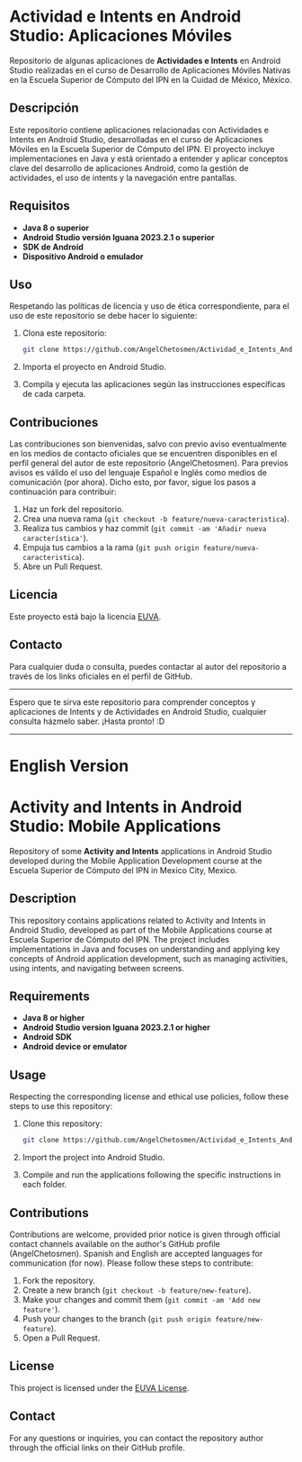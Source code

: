 # Actividad e Intents en Android Studio: Aplicaciones Móviles

Repositorio de algunas aplicaciones de **Actividades e Intents** en Android Studio realizadas en el curso de Desarrollo de Aplicaciones Móviles Nativas en la Escuela Superior de Cómputo del IPN en la Cuidad de México, México.

## Descripción

Este repositorio contiene aplicaciones relacionadas con Actividades e Intents en Android Studio, desarrolladas en el curso de Aplicaciones Móviles en la Escuela Superior de Cómputo del IPN. El proyecto incluye implementaciones en Java y está orientado a entender y aplicar conceptos clave del desarrollo de aplicaciones Android, como la gestión de actividades, el uso de intents y la navegación entre pantallas.

## Requisitos

- **Java 8 o superior**
- **Android Studio versión Iguana 2023.2.1 o superior**
- **SDK de Android**
- **Dispositivo Android o emulador**

## Uso

Respetando las políticas de licencia y uso de ética correspondiente, para el uso de este repositorio se debe hacer lo siguiente:

1. Clona este repositorio:

    ```bash
    git clone https://github.com/AngelChetosmen/Actividad_e_Intents_AndroidStudio_AplicacionesMoviles.git
    ```

2. Importa el proyecto en Android Studio.

3. Compila y ejecuta las aplicaciones según las instrucciones específicas de cada carpeta.

## Contribuciones

Las contribuciones son bienvenidas, salvo con previo aviso eventualmente en los medios de contacto oficiales que se encuentren disponibles en el perfil general del autor de este repositorio (AngelChetosmen). Para previos avisos es válido el uso del lenguaje Español e Inglés como medios de comunicación (por ahora). Dicho esto, por favor, sigue los pasos a continuación para contribuir:

1. Haz un fork del repositorio.
2. Crea una nueva rama (`git checkout -b feature/nueva-caracteristica`).
3. Realiza tus cambios y haz commit (`git commit -am 'Añadir nueva característica'`).
4. Empuja tus cambios a la rama (`git push origin feature/nueva-caracteristica`).
5. Abre un Pull Request.

## Licencia

Este proyecto está bajo la licencia [EUVA](LICENSE).

## Contacto

Para cualquier duda o consulta, puedes contactar al autor del repositorio a través de los links oficiales en el perfil de GitHub.

---

Espero que te sirva este repositorio para comprender conceptos y aplicaciones de Intents y de Actividades en Android Studio, cualquier consulta házmelo saber. ¡Hasta pronto! :D

---
# English Version
# Activity and Intents in Android Studio: Mobile Applications

Repository of some **Activity and Intents** applications in Android Studio developed during the Mobile Application Development course at the Escuela Superior de Cómputo del IPN in Mexico City, Mexico.

## Description

This repository contains applications related to Activity and Intents in Android Studio, developed as part of the Mobile Applications course at Escuela Superior de Cómputo del IPN. The project includes implementations in Java and focuses on understanding and applying key concepts of Android application development, such as managing activities, using intents, and navigating between screens.

## Requirements

- **Java 8 or higher**
- **Android Studio version Iguana 2023.2.1 or higher**
- **Android SDK**
- **Android device or emulator**

## Usage

Respecting the corresponding license and ethical use policies, follow these steps to use this repository:

1. Clone this repository:

    ```bash
    git clone https://github.com/AngelChetosmen/Actividad_e_Intents_AndroidStudio_AplicacionesMoviles.git
    ```

2. Import the project into Android Studio.

3. Compile and run the applications following the specific instructions in each folder.

## Contributions

Contributions are welcome, provided prior notice is given through official contact channels available on the author's GitHub profile (AngelChetosmen). Spanish and English are accepted languages for communication (for now). Please follow these steps to contribute:

1. Fork the repository.
2. Create a new branch (`git checkout -b feature/new-feature`).
3. Make your changes and commit them (`git commit -am 'Add new feature'`).
4. Push your changes to the branch (`git push origin feature/new-feature`).
5. Open a Pull Request.

## License

This project is licensed under the [EUVA License](LICENSE).

## Contact

For any questions or inquiries, you can contact the repository author through the official links on their GitHub profile.
